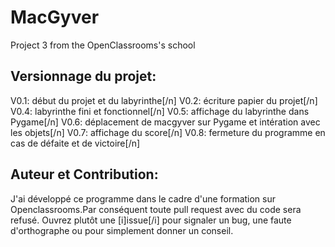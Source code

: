 # MacGyver
Project 3 from the OpenClassrooms's school

## Versionnage du projet:

V0.1: début du projet et du labyrinthe[/n]
V0.2: écriture papier du projet[/n]
V0.4: labyrinthe fini et fonctionnel[/n]
V0.5: affichage du labyrinthe dans Pygame[/n]
V0.6: déplacement de macgyver sur Pygame et intération avec les objets[/n]
V0.7: affichage du score[/n]
V0.8: fermeture du programme en cas de défaite et de victoire[/n]

## Auteur et Contribution:

J'ai développé ce programme dans le cadre d'une formation sur Openclassrooms.Par conséquent toute pull request avec du code sera refusé.
Ouvrez plutôt une [i]issue[/i] pour signaler un bug, une faute d'orthographe ou pour simplement donner un conseil.


